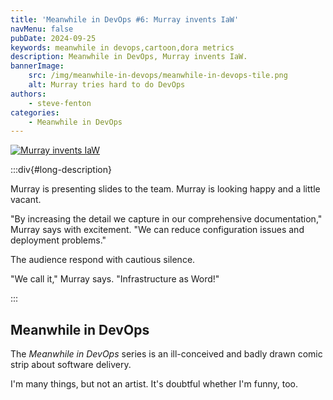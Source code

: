 ```yaml
---
title: 'Meanwhile in DevOps #6: Murray invents IaW'
navMenu: false
pubDate: 2024-09-25
keywords: meanwhile in devops,cartoon,dora metrics
description: Meanwhile in DevOps, Murray invents IaW.
bannerImage:
    src: /img/meanwhile-in-devops/meanwhile-in-devops-tile.png
    alt: Murray tries hard to do DevOps
authors:
    - steve-fenton
categories:
    - Meanwhile in DevOps
---
```


<a href="#long-description">
<img src="/img/meanwhile-in-devops/meanwhile-in-devops-0006.png" alt="Murray invents IaW" />
</a>

:::div{#long-description}

Murray is presenting slides to the team. Murray is looking happy and a little vacant.

"By increasing the detail we capture in our comprehensive documentation," Murray says with excitement. "We can reduce configuration issues and deployment problems."

The audience respond with cautious silence.

"We call it," Murray says. "Infrastructure as Word!"

:::

## Meanwhile in DevOps

The *Meanwhile in DevOps* series is an ill-conceived and badly drawn comic strip about software delivery.

I'm many things, but not an artist. It's doubtful whether I'm funny, too.